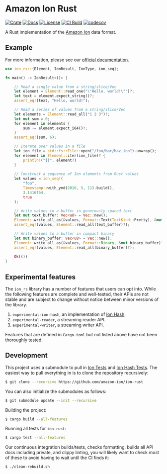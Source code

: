 # Amazon Ion Rust

[![Crate](https://img.shields.io/crates/v/ion-rs.svg)](https://crates.io/crates/ion-rs)
[![Docs](https://docs.rs/ion-rs/badge.svg)](https://docs.rs/ion-rs)
[![License](https://img.shields.io/hexpm/l/plug.svg)](https://github.com/amazon-ion/ion-rust/blob/main/LICENSE)
[![CI Build](https://github.com/amazon-ion/ion-rust/workflows/CI%20Build/badge.svg)](https://github.com/amazon-ion/ion-rust/actions?query=workflow%3A%22CI+Build%22)
[![codecov](https://codecov.io/gh/amazon-ion/ion-rust/branch/main/graph/badge.svg?token=GB20BDE48S)](https://codecov.io/gh/amazon-ion/ion-rust)

A Rust implementation of the [Amazon Ion][spec] data format.

## Example

For more information, please see our [official documentation](https://docs.rs/ion-rs). 

```rust
use ion_rs::{Element, IonResult, IonType, ion_seq};

fn main() -> IonResult<()> {

    // Read a single value from a string/slice/Vec
    let element = Element::read_one("\"Hello, world!\"")?;
    let text = element.expect_string()?;
    assert_eq!(text, "Hello, world!");

    // Read a series of values from a string/slice/Vec
    let elements = Element::read_all("1 2 3")?;
    let mut sum = 0;
    for element in elements {
        sum += element.expect_i64()?;
    }
    assert_eq!(sum, 6);

    // Iterate over values in a file
    let ion_file = std::fs::File::open("/foo/bar/baz.ion").unwrap();
    for element in Element::iter(ion_file)? {
        println!("{}", element?)
    }
    
    // Construct a sequence of Ion elements from Rust values
    let values = ion_seq!(
        "foo",
        Timestamp::with_ymd(2016, 5, 11).build(),
        3.1416f64,
        true
    );

    // Write values to a buffer in generously-spaced text
    let mut text_buffer: Vec<u8> = Vec::new();
    Element::write_all_as(&values, Format::Text(TextKind::Pretty), &mut text_buffer)?;
    assert_eq!(values, Element::read_all(text_buffer)?);

    // Write values to a buffer in compact binary
    let mut binary_buffer: Vec<u8> = Vec::new();
    Element::write_all_as(&values, Format::Binary, &mut binary_buffer)?;
    assert_eq!(values, Element::read_all(binary_buffer)?);
    
    Ok(())
}
```

## Experimental features

The `ion_rs` library has a number of features that users can opt into. While the following features
are complete and well-tested, their APIs are not stable and are subject to change without notice
between minor versions of the library.

1. `experimental-ion-hash`, an implementation of [Ion Hash][ion-hash-spec].
2. `experimental-reader`, a streaming reader API.
3. `experimental-writer`, a streaming writer API.

Features that are defined in `Cargo.toml` but not listed above have not been thoroughly tested.

## Development

This project uses a submodule to pull in [Ion Tests][ion-tests] and [Ion Hash Tests][ion-hash-tests].
The easiest way to pull everything in is to clone the repository recursively:

```bash
$ git clone --recursive https://github.com/amazon-ion/ion-rust
```

You can also initialize the submodules as follows:

```bash
$ git submodule update --init --recursive
```

Building the project:

```bash
$ cargo build --all-features
```

Running all tests for `ion-rust`:

```bash
$ cargo test --all-features
```

Our continuous integration builds/tests, checks formatting, builds all API docs including private,
and clippy linting, you will likely want to check most of these to avoid having to wait until the
CI finds it:

```bash
$ ./clean-rebuild.sh
```

[spec]: https://amazon-ion.github.io/ion-docs/docs/spec.html
[ion-tests]: https://github.com/amazon-ion/ion-tests
[ion-hash-spec]: https://amazon-ion.github.io/ion-hash/docs/spec.html
[ion-hash-tests]: https://github.com/amazon-ion/ion-hash-tests
